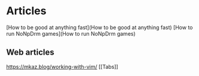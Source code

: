 # Articles

[How to be good at anything fast](How to be good at anything fast)
[How to run NoNpDrm games](How to run NoNpDrm games)

## Web articles
https://mkaz.blog/working-with-vim/
[[Tabs]]
